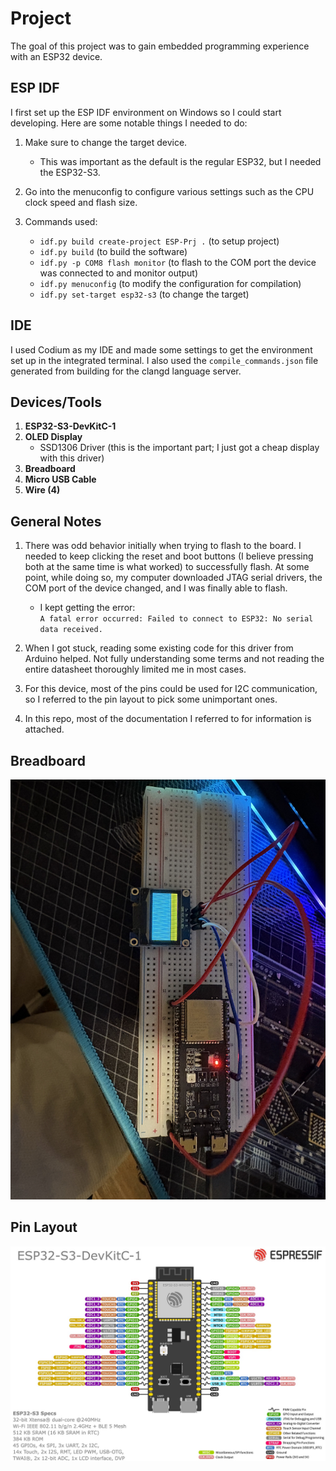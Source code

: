 # Project

The goal of this project was to gain embedded programming experience with an ESP32 device.

## ESP IDF

I first set up the ESP IDF environment on Windows so I could start developing. Here are some notable things I needed to do:

1. Make sure to change the target device.  
   - This was important as the default is the regular ESP32, but I needed the ESP32-S3.

2. Go into the menuconfig to configure various settings such as the CPU clock speed and flash size.

3. Commands used:
   - `idf.py build create-project ESP-Prj .` (to setup project)
   - `idf.py build` (to build the software)
   - `idf.py -p COM8 flash monitor` (to flash to the COM port the device was connected to and monitor output)
   - `idf.py menuconfig` (to modify the configuration for compilation)
   - `idf.py set-target esp32-s3` (to change the target)

## IDE

I used Codium as my IDE and made some settings to get the environment set up in the integrated terminal. I also used the `compile_commands.json` file generated from building for the clangd language server.

## Devices/Tools

1. **ESP32-S3-DevKitC-1**
2. **OLED Display**  
   - SSD1306 Driver (this is the important part; I just got a cheap display with this driver)
3. **Breadboard**
4. **Micro USB Cable**
5. **Wire (4)**

## General Notes

1. There was odd behavior initially when trying to flash to the board. I needed to keep clicking the reset and boot buttons (I believe pressing both at the same time is what worked) to successfully flash. At some point, while doing so, my computer downloaded JTAG serial drivers, the COM port of the device changed, and I was finally able to flash.  
   - I kept getting the error:  
     `A fatal error occurred: Failed to connect to ESP32: No serial data received.`

2. When I got stuck, reading some existing code for this driver from Arduino helped. Not fully understanding some terms and not reading the entire datasheet thoroughly limited me in most cases.

3. For this device, most of the pins could be used for I2C communication, so I referred to the pin layout to pick some unimportant ones.

4. In this repo, most of the documentation I referred to for information is attached.

## Breadboard

![Breadboard Setup](https://github.com/LightHardt/ESP-Prj/blob/main/Breadboard%20Setup.jpg)

## Pin Layout

![Pin Layout](https://github.com/LightHardt/ESP-Prj/blob/main/ESP32-S3_DevKitC-1_pinlayout_v1.1.jpg)
